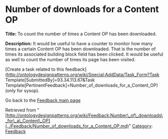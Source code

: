 #  Number of downloads for a Content OP


__Title:__ To count the number of times a Content OP has been downloaded.


__Description:__ It would be useful to have a counter to monitor how many times a certain Content OP has been downloaded. That is the number of times its associated building block field has been clicked. It would be useful as well to count the number of times its page has been visited. 


  




[Create a task related to this feedback](http://ontologydesignpatterns.org/wiki/Special:AddData/Task_Form?Task Template[SubmittedBy]=93.34.113.67&Task Template[PertinentFeedback]=Number_of_downloads_for_a_Content_OP) (only for sysop).


  



Go back to the  [Feedback main page](../Feedback/Main.md "Feedback:Main")


  






Retrieved from "[http://ontologydesignpatterns.org/wiki/Feedback:Number\_of\_downloads\_for\_a\_Content\_OP](../Feedback/Number_of_downloads_for_a_Content_OP.md)"
 [Category](http://ontologydesignpatterns.org/wiki/Special:Categories "Special:Categories"): [Feedback](../Category/Feedback.md "Category:Feedback")